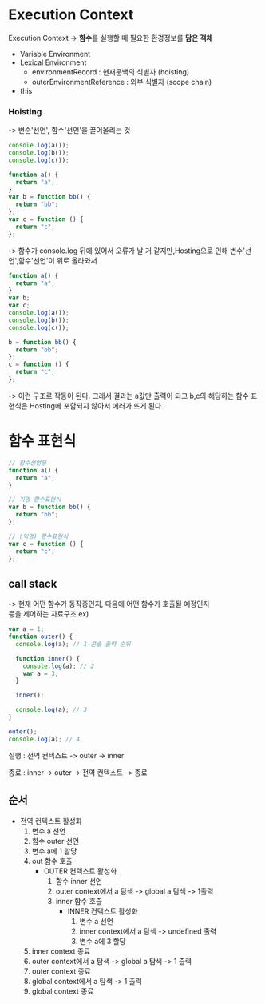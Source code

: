 # Execution Context

Execution Context -> **함수**를 실행할 때 필요한 환경정보를 **담은 객체**

- Variable Environment
- Lexical Environment
  - environmentRecord : 현재문백의 식별자 (hoisting)
  - outerEnvironmentReference : 외부 식별자 (scope chain)
- this

### Hoisting

-> 변순'선언', 함수'선언'을 끌어올리는 것

```js
console.log(a());
console.log(b());
console.log(c());

function a() {
  return "a";
}
var b = function bb() {
  return "bb";
};
var c = function () {
  return "c";
};
```

-> 함수가 console.log 뒤에 있어서 오류가 날 거 같지만,Hosting으로 인해 변수'선언',함수'선언'이 위로 올라와서 <br>

```js
function a() {
  return "a";
}
var b;
var c;
console.log(a());
console.log(b());
console.log(c());

b = function bb() {
  return "bb";
};
c = function () {
  return "c";
};
```

-> 이런 구조로 작동이 된다. 그래서 결과는 a값만 출력이 되고 b,c의 해당하는 함수 표현식은 Hosting에 포함되지 않아서 에러가 뜨게 된다.

# 함수 표현식

```js
// 함수선언문
function a() {
  return "a";
}

// 기명 함수표현식
var b = function bb() {
  return "bb";
};

// (익명) 함수표현식
var c = function () {
  return "c";
};
```

## call stack

-> 현재 어떤 함수가 동작중인지, 다음에 어떤 함수가 호출될 예정인지 <br> 등을 제어하는 자료구조
ex)

```js
var a = 1;
function outer() {
  console.log(a); // 1 콘솔 출력 순위

  function inner() {
    console.log(a); // 2
    var a = 3;
  }

  inner();

  console.log(a); // 3
}

outer();
console.log(a); // 4
```

실행 : 전역 컨텍스트 -> outer -> inner

종료 : inner -> outer -> 전역 컨텍스트 -> 종료

## 순서

- 전역 컨텍스트 활성화
  1. 변수 a 선언
  2. 함수 outer 선언
  3. 변수 a에 1 할당
  4. out 함수 호출
     - OUTER 컨텍스트 활성화
       1. 함수 inner 선언
       2. outer context에서 a 탐색 -> global a 탐색 -> 1출력
       3. inner 함수 호출
          - INNER 컨텍스트 활성화
            1. 변수 a 선언
            2. inner context에서 a 탐색 -> undefined 출력
            3. 변수 a에 3 할당
  5. inner context 종료
  6. outer context에서 a 탐색 -> global a 탐색 -> 1 출력
  7. outer context 종료
  8. global context에서 a 탐색 -> 1 출력
  9. global context 종료
